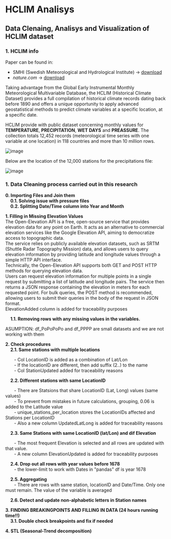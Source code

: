 # HCLIM Analisys
## Data Clenaing, Analisys and Visualization of HCLIM dataset

### 1. HCLIM info

Paper can be found in:
- SMHI (Swedish Meteorological and Hydrological Institute) -> [download]( https://www.smhi.se/en/research/research-departments/climate-research-at-the-rossby-centre/harmonie-1.135580 "download paper from SMHI")
- *nature.com* -> [download]( https://www.nature.com/articles/s41597-022-01919-w "download paper from nature.com") 

Taking advantage from the Global Early Instrumental Monthly Meteorological Multivariable Database, the HCLIM (Historical Climate Dataset) provides a full compilation of historical climate records dating back before 1890 and offers a unique opportunity to apply advanced geostatistical methods to predict climate variables at a specific location, at a specific date.

HCLIM provide with public dataset concerning monthly values for **TEMPERATURE**, **PRECIPITATION**, **WET DAYS** and **PREASSURE**. The collection totals 12,452 records (meteorological time series with one variable at one location) in 118 countries and more than 10 million rows.

![image](https://github.com/user-attachments/assets/9726d106-5c37-4046-a341-6f12c43d1987)

Below are the location of the 12,000 stations for the precipitations file:

![image](https://github.com/user-attachments/assets/26b51324-1f6d-44f0-ba03-4c1334b6a4f4)

### 1. Data Cleaning process carried out in this research  

**0. Importing Files and Join them**  
&nbsp;&nbsp;&nbsp;&nbsp;**0.1. Solving issue with pressure files**  
&nbsp;&nbsp;&nbsp;&nbsp;**0.2. Splitting Date/Time column into Year and Month**  

**1. Filling in Missing Elevation Values**  
The Open-Elevation API is a free, open-source service that provides elevation data for any point on Earth. It acts as an alternative to commercial elevation services like the Google Elevation API, aiming to democratize access to topographic data.  
The service relies on publicly available elevation datasets, such as SRTM (Shuttle Radar Topography Mission) data, and allows users to query elevation information by providing latitude and longitude values through a simple HTTP API interface.  
Technically, the Open-Elevation API supports both GET and POST HTTP methods for querying elevation data.  
Users can request elevation information for multiple points in a single request by submitting a list of latitude and longitude pairs. The service then returns a JSON response containing the elevation in meters for each requested point. For bulk queries, the POST method is recommended, allowing users to submit their queries in the body of the request in JSON format.  
ElevationAdded column is added for traceability purposes  

&nbsp;&nbsp;&nbsp;&nbsp;**1.1. Removing rows with any missing values in the variables.**  

ASUMPTION: df_PoPoPoPo and df_PPPP are small datasets and we are not working with them  

**2. Check procedures**  
&nbsp;&nbsp;&nbsp;&nbsp;**2.1. Same stations with multiple locations**  

&nbsp;&nbsp;&nbsp;&nbsp;&nbsp;&nbsp; - Col LocationID is added as a combination of Lat/Lon  
&nbsp;&nbsp;&nbsp;&nbsp;&nbsp;&nbsp; - If the locationID are different, then add suffix (2..) to the name  
&nbsp;&nbsp;&nbsp;&nbsp;&nbsp;&nbsp; - Col StationUpdated added for traceability reasons  

&nbsp;&nbsp;&nbsp;&nbsp;**2.2. Different stations with same LocationID**  

&nbsp;&nbsp;&nbsp;&nbsp;&nbsp;&nbsp; - There are Statsions that share LocationID (Lat, Long) values (same values)  
&nbsp;&nbsp;&nbsp;&nbsp;&nbsp;&nbsp; - To prevent from mistakes in future calculations, grouping, 0.06 is added to the Latitude value  
&nbsp;&nbsp;&nbsp;&nbsp;&nbsp;&nbsp; - unique_stations_per_location stores the LocationIDs affected and Stations per LocationID  
&nbsp;&nbsp;&nbsp;&nbsp;&nbsp;&nbsp; - Also a new column UpdatedLatLong is added for traceability reasons  

&nbsp;&nbsp;&nbsp;&nbsp;**2.3. Same Stations with same LocationID (lat/Lon) and dif Elevation**  

&nbsp;&nbsp;&nbsp;&nbsp;&nbsp;&nbsp; - The most frequent Elevation is selected and all rows are updated with that value.  
&nbsp;&nbsp;&nbsp;&nbsp;&nbsp;&nbsp; - A new column ElevationUpdated is added for traceability purposes

&nbsp;&nbsp;&nbsp;&nbsp;**2.4. Drop out all rows with year values before 1678**  
&nbsp;&nbsp;&nbsp;&nbsp;&nbsp;&nbsp; - the lower-limit to work with Dates in "pandas" df is year 1678

&nbsp;&nbsp;&nbsp;&nbsp;**2.5. Aggregating**  
&nbsp;&nbsp;&nbsp;&nbsp;&nbsp;&nbsp; - There are rows with same station, locationID and Date/Time. Only one must remain. The value of the variable is averaged  

&nbsp;&nbsp;&nbsp;&nbsp;**2.6. Detect and update non-alphabetic letters in Station names**  

**3. FINDING BREAKINGPOINTS AND FILLING IN DATA (24 hours running time!!)**  
&nbsp;&nbsp;&nbsp;&nbsp;**3.1. Double check breakpoints and fix if needed**  

**4. STL (Seasonal-Trend decomposition)**  






